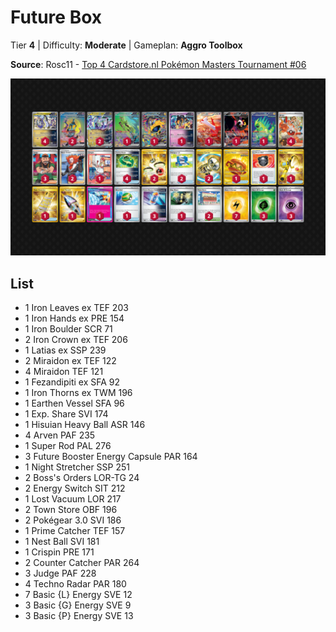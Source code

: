 # Future Box

Tier **4** | Difficulty: **Moderate** | Gameplan: **Aggro Toolbox**

**Source**: Rosc11 - [Top 4 Cardstore.nl Pokémon Masters Tournament #06](https://play.limitlesstcg.com/tournament/67825f9f7960ec710efee522/player/rosc11/decklist)

![decklist](../../!Images/Standard/15BRS-PRE/Future%20Box.png)

## List
* 1 Iron Leaves ex TEF 203
* 1 Iron Hands ex PRE 154
* 1 Iron Boulder SCR 71
* 2 Iron Crown ex TEF 206
* 1 Latias ex SSP 239
* 2 Miraidon ex TEF 122
* 4 Miraidon TEF 121
* 1 Fezandipiti ex SFA 92
* 1 Iron Thorns ex TWM 196
* 1 Earthen Vessel SFA 96
* 1 Exp. Share SVI 174
* 1 Hisuian Heavy Ball ASR 146
* 4 Arven PAF 235
* 1 Super Rod PAL 276
* 3 Future Booster Energy Capsule PAR 164
* 1 Night Stretcher SSP 251
* 2 Boss's Orders LOR-TG 24
* 2 Energy Switch SIT 212
* 1 Lost Vacuum LOR 217
* 2 Town Store OBF 196
* 2 Pokégear 3.0 SVI 186
* 1 Prime Catcher TEF 157
* 1 Nest Ball SVI 181
* 1 Crispin PRE 171
* 2 Counter Catcher PAR 264
* 3 Judge PAF 228
* 4 Techno Radar PAR 180
* 7 Basic {L} Energy SVE 12
* 3 Basic {G} Energy SVE 9
* 3 Basic {P} Energy SVE 13